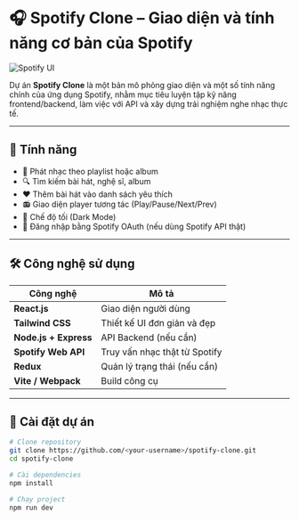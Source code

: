 # 🎧 Spotify Clone – Giao diện và tính năng cơ bản của Spotify

![Spotify UI](./assets/spotify-clone-banner.png)

Dự án **Spotify Clone** là một bản mô phỏng giao diện và một số tính năng chính của ứng dụng Spotify, nhằm mục tiêu luyện tập kỹ năng frontend/backend, làm việc với API và xây dựng trải nghiệm nghe nhạc thực tế.

---

## 🚀 Tính năng

- 🎵 Phát nhạc theo playlist hoặc album
- 🔍 Tìm kiếm bài hát, nghệ sĩ, album
- ❤️ Thêm bài hát vào danh sách yêu thích
- 📻 Giao diện player tương tác (Play/Pause/Next/Prev)
- 🌙 Chế độ tối (Dark Mode)
- 🔐 Đăng nhập bằng Spotify OAuth (nếu dùng Spotify API thật)

---

## 🛠 Công nghệ sử dụng

| Công nghệ | Mô tả |
|----------|-------|
| **React.js** | Giao diện người dùng |
| **Tailwind CSS** | Thiết kế UI đơn giản và đẹp |
| **Node.js + Express** | API Backend (nếu cần) |
| **Spotify Web API** | Truy vấn nhạc thật từ Spotify |
| **Redux** | Quản lý trạng thái (nếu cần) |
| **Vite / Webpack** | Build công cụ |

---

## 🔧 Cài đặt dự án

```bash
# Clone repository
git clone https://github.com/<your-username>/spotify-clone.git
cd spotify-clone

# Cài dependencies
npm install

# Chạy project
npm run dev
